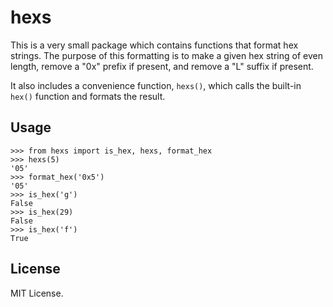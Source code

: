 # hexs

This is a very small package which contains functions that format hex strings.
The purpose of this formatting is to make a given hex string of even length,
remove a "0x" prefix if present, and remove a "L" suffix if present.

It also includes a convenience function, `hexs()`, which calls the built-in `hex()`
function and formats the result.

## Usage

```
>>> from hexs import is_hex, hexs, format_hex
>>> hexs(5)
'05'
>>> format_hex('0x5')
'05'
>>> is_hex('g')
False
>>> is_hex(29)
False
>>> is_hex('f')
True
```

## License

MIT License.
